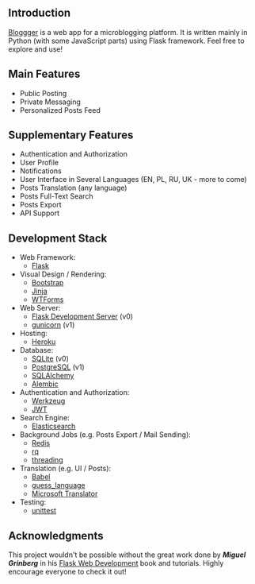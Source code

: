 ﻿## Introduction
[Bloggger][24] is a web app for a microblogging platform. It is written mainly in Python (with some JavaScript parts) using Flask framework. Feel free to explore and use!

## Main Features
* Public Posting
* Private Messaging
* Personalized Posts Feed

## Supplementary Features
* Authentication and Authorization
* User Profile
* Notifications
* User Interface in Several Languages (EN, PL, RU, UK - more to come)
* Posts Translation (any language)
* Posts Full-Text Search
* Posts Export
* API Support

## Development Stack
* Web Framework:
	* [Flask][1]
* Visual Design / Rendering:
	* [Bootstrap][2]
	* [Jinja][3]
	* [WTForms][4]
* Web Server:
	* [Flask Development Server][21] (v0)
	* [gunicorn][22] (v1)
* Hosting:
	* [Heroku][20]
* Database:
	* [SQLite][16] (v0)
	* [PostgreSQL][23] (v1)
	* [SQLAlchemy][17]
	* [Alembic][18]
* Authentication and Authorization:
	* [Werkzeug][6]
	* [JWT][7]
* Search Engine:
	* [Elasticsearch][8]
* Background Jobs (e.g. Posts Export / Mail Sending):
	* [Redis][13]
	* [rq][14]
	* [threading][15]
* Translation (e.g. UI / Posts):
	* [Babel][10]
	* [guess_language][11]
	* [Microsoft Translator][12]
* Testing:
	* [unittest][9]
	
## Acknowledgments
This project wouldn't be possible without the great work done by ***Miguel Grinberg*** in his [Flask Web Development][19] book and tutorials. Highly encourage everyone to check it out!

[1]: https://flask.palletsprojects.com/en/1.1.x/
[2]: https://getbootstrap.com/
[3]: https://jinja.palletsprojects.com/en/2.11.x/
[4]: https://wtforms.readthedocs.io/en/2.3.x/
[6]: https://werkzeug.palletsprojects.com/en/1.0.x/utils/
[7]: https://jwt.io/
[8]: https://www.elastic.co/guide/en/elasticsearch/reference/7.10/elasticsearch-intro.html
[9]: https://docs.python.org/3/library/unittest.html#module-unittest
[10]: http://babel.pocoo.org/en/latest/
[11]: https://pypi.org/project/guess-language/
[12]: https://docs.microsoft.com/en-us/azure/cognitive-services/translator/translator-info-overview
[13]: https://redis.io/
[14]: https://python-rq.org/
[15]: https://docs.python.org/3/library/threading.html
[16]: https://www.sqlite.org/index.html
[17]: https://www.sqlalchemy.org/
[18]: https://alembic.sqlalchemy.org/en/latest/tutorial.html
[19]: https://www.oreilly.com/library/view/flask-web-development/9781491991725/
[20]: https://heroku.com/
[21]: https://flask.palletsprojects.com/en/1.1.x/server/
[22]: https://gunicorn.org/
[23]: https://www.postgresql.org/
[24]: https://stitoo-bloggger.herokuapp.com/